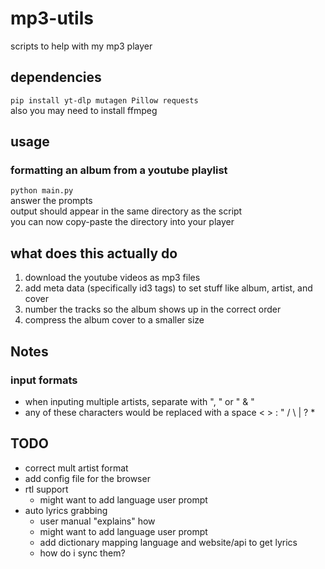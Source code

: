 # mp3-utils
scripts to help with my mp3 player
## dependencies
`pip install yt-dlp mutagen Pillow requests`
<br> also you may need to install ffmpeg

## usage
### formatting an album from a youtube playlist
`python main.py`
<br> answer the prompts
<br> output should appear in the same directory as the script
<br> you can now copy-paste the directory into your player

## what does this actually do
1. download the youtube videos as mp3 files
2. add meta data (specifically id3 tags) to set stuff like album, artist, and cover
3. number the tracks so the album shows up in the correct order
4. compress the album cover to a smaller size

## Notes
### input formats
- when inputing multiple artists, separate with ", " or " & "
- any of these characters would be replaced with a space < > : " / \ | ? *

## TODO
- correct mult artist format
- add config file for the browser
- rtl support
  - might want to add language user prompt
- auto lyrics grabbing
  - user manual "explains" how
  - might want to add language user prompt
  - add dictionary mapping language and website/api to get lyrics
  - how do i sync them?
